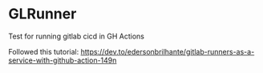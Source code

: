 # GLRunner
Test for running gitlab cicd in GH Actions

Followed this tutorial:
https://dev.to/edersonbrilhante/gitlab-runners-as-a-service-with-github-action-149n
